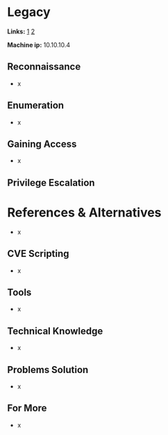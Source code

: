 # Legacy 

**Links:** [1](https://www.hackthebox.com/machines/Legacy)  [2](https://app.hackthebox.com/machines/Legacy)

**Machine ip:** 10.10.10.4

## Reconnaissance
+ x


## Enumeration
+ x


## Gaining Access
+ x


## Privilege Escalation


# References & Alternatives
+ x


## CVE Scripting
+ x


## Tools
+ x


## Technical Knowledge
+ x


## Problems Solution
+ x


## For More
+ x
